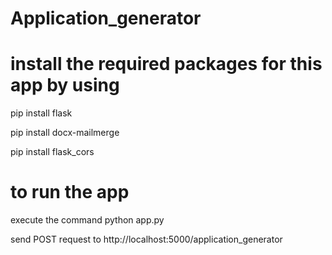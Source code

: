 # Application_generator
# install the required packages for this app by using

pip install flask

pip install docx-mailmerge

pip install flask_cors


# to run the app 

execute the command python app.py

send POST request to http://localhost:5000/application_generator
